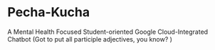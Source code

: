 # Pecha-Kucha
A Mental Health Focused Student-oriented Google Cloud-Integrated Chatbot (Got to put all participle adjectives, you know?
)
